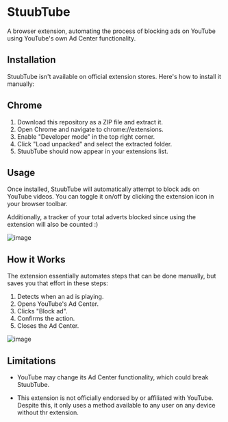 # StuubTube

A browser extension, automating the process of blocking ads on YouTube using YouTube's own Ad Center functionality.

## Installation


StuubTube isn't available on official extension stores. Here's how to install it manually:

## Chrome

1. Download this repository as a ZIP file and extract it.
2. Open Chrome and navigate to chrome://extensions.
3. Enable "Developer mode" in the top right corner.
4. Click "Load unpacked" and select the extracted folder.
5. StuubTube should now appear in your extensions list.

## Usage

Once installed, StuubTube will automatically attempt to block ads on YouTube videos. You can toggle it on/off by clicking the extension icon in your browser toolbar.

Additionally, a tracker of your total adverts blocked since using the extension will also be counted :)

![image](https://github.com/user-attachments/assets/1d4c446d-466f-4807-9c66-79963ad26a98)


## How it Works
The extension essentially automates steps that can be done manually, but saves you that effort in these steps:

1. Detects when an ad is playing.
2. Opens YouTube's Ad Center.
3. Clicks "Block ad".
4. Confirms the action.
5. Closes the Ad Center.

![image](https://github.com/user-attachments/assets/1b488c50-aa6c-4e1e-82aa-bfd18b752ae4)


## Limitations

- YouTube may change its Ad Center functionality, which could break StuubTube.

- This extension is not officially endorsed by or affiliated with YouTube. Despite this, it only uses a method available to any user on any device without thr extension.
